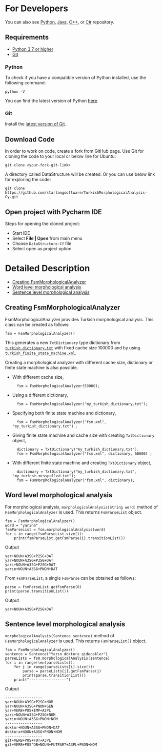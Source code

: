 For Developers
============

You can also see [Python](https://github.com/starlangsoftware/TurkishMorphologicalAnalysis-Py), [Java](https://github.com/starlangsoftware/TurkishMorphologicalAnalysis), [C++](https://github.com/starlangsoftware/TurkishMorphologicalAnalysis-CPP), or [C#](https://github.com/starlangsoftware/TurkishMorphologicalAnalysis-CS) repository.

## Requirements

* [Python 3.7 or higher](#python)
* [Git](#git)

### Python 

To check if you have a compatible version of Python installed, use the following command:

    python -V
    
You can find the latest version of Python [here](https://www.python.org/downloads/).

### Git

Install the [latest version of Git](https://git-scm.com/book/en/v2/Getting-Started-Installing-Git).

## Download Code

In order to work on code, create a fork from GitHub page. 
Use Git for cloning the code to your local or below line for Ubuntu:

	git clone <your-fork-git-link>

A directory called DataStructure will be created. Or you can use below link for exploring the code:

	git clone https://github.com/starlangsoftware/TurkishMorphologicalAnalysis-Cy.git

## Open project with Pycharm IDE

Steps for opening the cloned project:

* Start IDE
* Select **File | Open** from main menu
* Choose `DataStructure-CY` file
* Select open as project option

Detailed Description
============

+ [Creating FsmMorphologicalAnalyzer](#creating-fsmmorphologicalanalyzer)
+ [Word level morphological analysis](#word-level-morphological-analysis)
+ [Sentence level morphological analysis](#sentence-level-morphological-analysis)

## Creating FsmMorphologicalAnalyzer 

FsmMorphologicalAnalyzer provides Turkish morphological analysis. This class can be created as follows:

    fsm = FsmMorphologicalAnalyzer()
    
This generates a new `TxtDictionary` type dictionary from [`turkish_dictionary.txt`](https://github.com/olcaytaner/Dictionary/tree/master/src/main/resources) with fixed cache size 100000 and by using [`turkish_finite_state_machine.xml`](https://github.com/olcaytaner/MorphologicalAnalysis/tree/master/src/main/resources). 

Creating a morphological analyzer with different cache size, dictionary or finite state machine is also possible. 
* With different cache size, 

        fsm = FsmMorphologicalAnalyzer(50000);   

* Using a different dictionary,

        fsm = FsmMorphologicalAnalyzer("my_turkish_dictionary.txt");   

* Specifying both finite state machine and dictionary, 

        fsm = FsmMorphologicalAnalyzer("fsm.xml", "my_turkish_dictionary.txt") ;      
    
* Giving finite state machine and cache size with creating `TxtDictionary` object, 
        
        dictionary = TxtDictionary("my_turkish_dictionary.txt");
        fsm = FsmMorphologicalAnalyzer("fsm.xml", dictionary, 50000) ;
    
* With different finite state machine and creating `TxtDictionary` object,
       
        dictionary = TxtDictionary("my_turkish_dictionary.txt", "my_turkish_misspelled.txt");
        fsm = FsmMorphologicalAnalyzer("fsm.xml", dictionary);

## Word level morphological analysis

For morphological analysis,  `morphologicalAnalysis(String word)` method of `FsmMorphologicalAnalyzer` is used. This returns `FsmParseList` object. 


    fsm = FsmMorphologicalAnalyzer()
    word = "yarına"
    fsmParseList = fsm.morphologicalAnalysis(word)
    for i in range(fsmParseList.size()):
      	print(fsmParseList.getFsmParse(i).transitionList())
    
      
Output

    yar+NOUN+A3SG+P2SG+DAT
    yar+NOUN+A3SG+P3SG+DAT
    yarı+NOUN+A3SG+P2SG+DAT
    yarın+NOUN+A3SG+PNON+DAT
    
From `FsmParseList`, a single `FsmParse` can be obtained as follows:

    parse = fsmParseList.getFsmParse(0)
    print(parse.transitionList())  
    
Output    
    
    yar+NOUN+A3SG+P2SG+DAT
    
## Sentence level morphological analysis
`morphologicalAnalysis(Sentence sentence)` method of `FsmMorphologicalAnalyzer` is used. This returns `FsmParseList[]` object. 

    fsm = FsmMorphologicalAnalyzer()
    sentence = Sentence("Yarın doktora gidecekler")
    parseLists = fsm.morphologicalAnalysis(sentence)
    for i in range(len(parseLists)):
        for j in range(parseLists[i].size()):
            parse = parseLists[i].getFsmParse(j)
            print(parse.transitionList())
        print("-----------------")
    
Output
    
    -----------------
    yar+NOUN+A3SG+P2SG+NOM
    yar+NOUN+A3SG+PNON+GEN
    yar+VERB+POS+IMP+A2PL
    yarı+NOUN+A3SG+P2SG+NOM
    yarın+NOUN+A3SG+PNON+NOM
    -----------------
    doktor+NOUN+A3SG+PNON+DAT
    doktora+NOUN+A3SG+PNON+NOM
    -----------------
    git+VERB+POS+FUT+A3PL
    git+VERB+POS^DB+NOUN+FUTPART+A3PL+PNON+NOM

